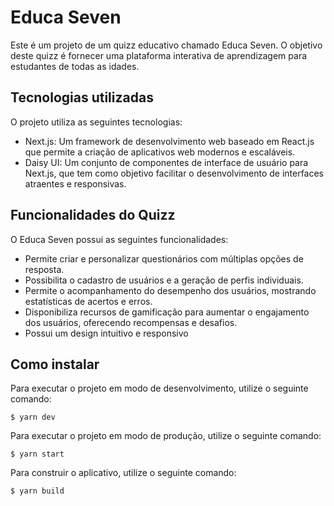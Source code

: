 # Educa Seven

Este é um projeto de um quizz educativo chamado Educa Seven. O objetivo deste quizz é fornecer uma plataforma interativa de aprendizagem para estudantes de todas as idades.

## Tecnologias utilizadas

O projeto utiliza as seguintes tecnologias:

- Next.js: Um framework de desenvolvimento web baseado em React.js que permite a criação de aplicativos web modernos e escaláveis.
- Daisy UI: Um conjunto de componentes de interface de usuário para Next.js, que tem como objetivo facilitar o desenvolvimento de interfaces atraentes e responsivas.

## Funcionalidades do Quizz

O Educa Seven possui as seguintes funcionalidades:

- Permite criar e personalizar questionários com múltiplas opções de resposta.
- Possibilita o cadastro de usuários e a geração de perfis individuais.
- Permite o acompanhamento do desempenho dos usuários, mostrando estatísticas de acertos e erros.
- Disponibiliza recursos de gamificação para aumentar o engajamento dos usuários, oferecendo recompensas e desafios.
- Possui um design intuitivo e responsivo

## Como instalar
Para executar o projeto em modo de desenvolvimento, utilize o seguinte comando:

```
$ yarn dev
```

Para executar o projeto em modo de produção, utilize o seguinte comando:

```
$ yarn start
```

Para construir o aplicativo, utilize o seguinte comando:

```
$ yarn build
```
